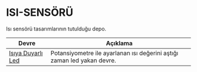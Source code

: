 # ISI-SENSÖRÜ
Isı sensörü tasarımlarının tutulduğu depo.

Devre | Açıklama
---- | -----------
[Isıya Duyarlı Led](isiya-duyarli-led/) | Potansiyometre ile ayarlanan ısı değerini aştığı zaman led yakan devre.